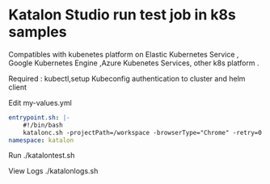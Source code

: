 # Katalon Studio run test job in k8s samples

Compatibles with kubenetes platform on  Elastic Kubernetes Service , Google Kubernetes Engine ,Azure Kubenetes Services, other k8s platform .

Required :  kubectl,setup Kubeconfig authentication to cluster and  helm client

Edit my-values.yml 

``` yaml
entrypoint.sh: |-
    #!/bin/bash
    katalonc.sh -projectPath=/workspace -browserType="Chrome" -retry=0 -statusDelay=15 -testSuitePath="Test Suites/TS_RegressionTest" -apiKey="xyz"
namespace: katalon
```

Run ./katalontest.sh 

View Logs ./katalonlogs.sh 